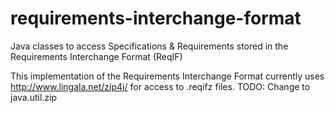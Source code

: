 # requirements-interchange-format
Java classes to access Specifications &amp; Requirements stored in the Requirements Interchange Format (ReqIF)

This implementation of the Requirements Interchange Format currently uses http://www.lingala.net/zip4j/ for access to .reqifz files.
TODO:	Change to java.util.zip
